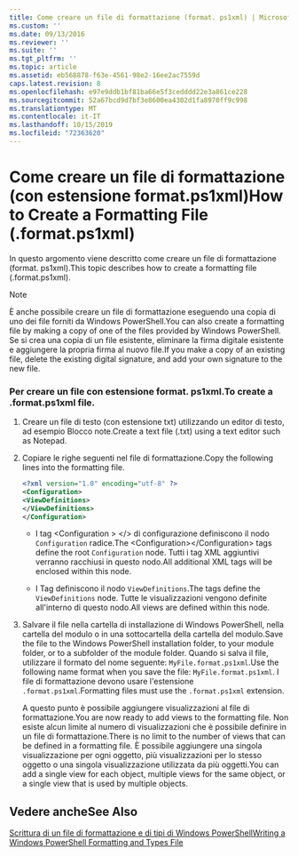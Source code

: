 ```yaml
---
title: Come creare un file di formattazione (format. ps1xml) | Microsoft Docs
ms.custom: ''
ms.date: 09/13/2016
ms.reviewer: ''
ms.suite: ''
ms.tgt_pltfrm: ''
ms.topic: article
ms.assetid: eb568878-f63e-4561-98e2-16ee2ac7559d
caps.latest.revision: 8
ms.openlocfilehash: e97e9ddb1bf81ba66e5f3cedddd22e3a861ce228
ms.sourcegitcommit: 52a67bcd9d7bf3e8600ea4302d1fa8970ff9c998
ms.translationtype: MT
ms.contentlocale: it-IT
ms.lasthandoff: 10/15/2019
ms.locfileid: "72363620"
---
```

# <a name="how-to-create-a-formatting-file-formatps1xml"></a><span data-ttu-id="b09bf-102">Come creare un file di formattazione (con estensione format.ps1xml)</span><span class="sxs-lookup"><span data-stu-id="b09bf-102">How to Create a Formatting File (.format.ps1xml)</span></span>

<span data-ttu-id="b09bf-103">In questo argomento viene descritto come creare un file di formattazione (format. ps1xml).</span><span class="sxs-lookup"><span data-stu-id="b09bf-103">This topic describes how to create a formatting file (.format.ps1xml).</span></span>

> [!NOTE]
> <span data-ttu-id="b09bf-104">È anche possibile creare un file di formattazione eseguendo una copia di uno dei file forniti da Windows PowerShell.</span><span class="sxs-lookup"><span data-stu-id="b09bf-104">You can also create a formatting file by making a copy of one of the files provided by Windows PowerShell.</span></span> <span data-ttu-id="b09bf-105">Se si crea una copia di un file esistente, eliminare la firma digitale esistente e aggiungere la propria firma al nuovo file.</span><span class="sxs-lookup"><span data-stu-id="b09bf-105">If you make a copy of an existing file, delete the existing digital signature, and add your own signature to the new file.</span></span>

### <a name="to-create-a-formatps1xml-file"></a><span data-ttu-id="b09bf-106">Per creare un file con estensione format. ps1xml.</span><span class="sxs-lookup"><span data-stu-id="b09bf-106">To create a .format.ps1xml file.</span></span>

1. <span data-ttu-id="b09bf-107">Creare un file di testo (con estensione txt) utilizzando un editor di testo, ad esempio Blocco note.</span><span class="sxs-lookup"><span data-stu-id="b09bf-107">Create a text file (.txt) using a text editor such as Notepad.</span></span>

2. <span data-ttu-id="b09bf-108">Copiare le righe seguenti nel file di formattazione.</span><span class="sxs-lookup"><span data-stu-id="b09bf-108">Copy the following lines into the formatting file.</span></span>

   ```xml
   <?xml version="1.0" encoding="utf-8" ?>
   <Configuration>
   <ViewDefinitions>
   </ViewDefinitions>
   </Configuration>
   ```

   - <span data-ttu-id="b09bf-109">I tag \<Configuration > \</> di configurazione definiscono il nodo `Configuration` radice.</span><span class="sxs-lookup"><span data-stu-id="b09bf-109">The \<Configuration>\</Configuration> tags define the root `Configuration` node.</span></span> <span data-ttu-id="b09bf-110">Tutti i tag XML aggiuntivi verranno racchiusi in questo nodo.</span><span class="sxs-lookup"><span data-stu-id="b09bf-110">All additional XML tags will be enclosed within this node.</span></span>

   - <span data-ttu-id="b09bf-111">I <ViewDefinitions></ViewDefinitions> Tag definiscono il nodo `ViewDefinitions`.</span><span class="sxs-lookup"><span data-stu-id="b09bf-111">The <ViewDefinitions></ViewDefinitions> tags define the `ViewDefinitions` node.</span></span> <span data-ttu-id="b09bf-112">Tutte le visualizzazioni vengono definite all'interno di questo nodo.</span><span class="sxs-lookup"><span data-stu-id="b09bf-112">All views are defined within this node.</span></span>

3. <span data-ttu-id="b09bf-113">Salvare il file nella cartella di installazione di Windows PowerShell, nella cartella del modulo o in una sottocartella della cartella del modulo.</span><span class="sxs-lookup"><span data-stu-id="b09bf-113">Save the file to the Windows PowerShell installation folder, to your module folder, or to a subfolder of the module folder.</span></span> <span data-ttu-id="b09bf-114">Quando si salva il file, utilizzare il formato del nome seguente: `MyFile.format.ps1xml`.</span><span class="sxs-lookup"><span data-stu-id="b09bf-114">Use the following name format when you save the file:  `MyFile.format.ps1xml`.</span></span> <span data-ttu-id="b09bf-115">I file di formattazione devono usare l'estensione `.format.ps1xml`.</span><span class="sxs-lookup"><span data-stu-id="b09bf-115">Formatting files must use the `.format.ps1xml` extension.</span></span>

   <span data-ttu-id="b09bf-116">A questo punto è possibile aggiungere visualizzazioni al file di formattazione.</span><span class="sxs-lookup"><span data-stu-id="b09bf-116">You are now ready to add views to the formatting file.</span></span> <span data-ttu-id="b09bf-117">Non esiste alcun limite al numero di visualizzazioni che è possibile definire in un file di formattazione.</span><span class="sxs-lookup"><span data-stu-id="b09bf-117">There is no limit to the number of views that can be defined in a formatting file.</span></span> <span data-ttu-id="b09bf-118">È possibile aggiungere una singola visualizzazione per ogni oggetto, più visualizzazioni per lo stesso oggetto o una singola visualizzazione utilizzata da più oggetti.</span><span class="sxs-lookup"><span data-stu-id="b09bf-118">You can add a single view for each object, multiple views for the same object, or a single view that is used by multiple objects.</span></span>

## <a name="see-also"></a><span data-ttu-id="b09bf-119">Vedere anche</span><span class="sxs-lookup"><span data-stu-id="b09bf-119">See Also</span></span>

[<span data-ttu-id="b09bf-120">Scrittura di un file di formattazione e di tipi di Windows PowerShell</span><span class="sxs-lookup"><span data-stu-id="b09bf-120">Writing a Windows PowerShell Formatting and Types File</span></span>](./writing-a-powershell-formatting-file.md)
